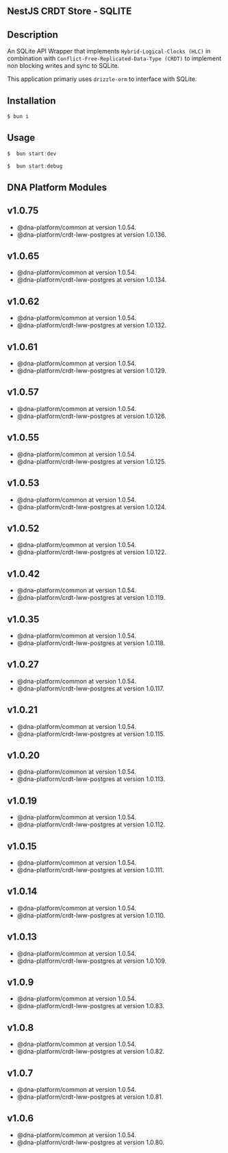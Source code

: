 ## NestJS CRDT Store - SQLITE

## Description

An SQLite API Wrapper that implements `Hybrid-Logical-Clocks (HLC)` in combination with `Conflict-Free-Replicated-Data-Type (CRDT)` to implement non blocking writes and sync to SQLite.

This application primariy uses `drizzle-orm` to interface with SQLite.

## Installation

```bash
$ bun i
```

## Usage

```javascript
$  bun start:dev
```

```javascript
$  bun start:debug
```

## DNA Platform Modules

## v1.0.75

- @dna-platform/common at version 1.0.54.
- @dna-platform/crdt-lww-postgres at version 1.0.136.

## v1.0.65

- @dna-platform/common at version 1.0.54.
- @dna-platform/crdt-lww-postgres at version 1.0.134.

## v1.0.62

- @dna-platform/common at version 1.0.54.
- @dna-platform/crdt-lww-postgres at version 1.0.132.

## v1.0.61

- @dna-platform/common at version 1.0.54.
- @dna-platform/crdt-lww-postgres at version 1.0.129.

## v1.0.57

- @dna-platform/common at version 1.0.54.
- @dna-platform/crdt-lww-postgres at version 1.0.126.

## v1.0.55

- @dna-platform/common at version 1.0.54.
- @dna-platform/crdt-lww-postgres at version 1.0.125.

## v1.0.53

- @dna-platform/common at version 1.0.54.
- @dna-platform/crdt-lww-postgres at version 1.0.124.

## v1.0.52

- @dna-platform/common at version 1.0.54.
- @dna-platform/crdt-lww-postgres at version 1.0.122.

## v1.0.42

- @dna-platform/common at version 1.0.54.
- @dna-platform/crdt-lww-postgres at version 1.0.119.

## v1.0.35

- @dna-platform/common at version 1.0.54.
- @dna-platform/crdt-lww-postgres at version 1.0.118.

## v1.0.27

- @dna-platform/common at version 1.0.54.
- @dna-platform/crdt-lww-postgres at version 1.0.117.

## v1.0.21

- @dna-platform/common at version 1.0.54.
- @dna-platform/crdt-lww-postgres at version 1.0.115.

## v1.0.20

- @dna-platform/common at version 1.0.54.
- @dna-platform/crdt-lww-postgres at version 1.0.113.

## v1.0.19

- @dna-platform/common at version 1.0.54.
- @dna-platform/crdt-lww-postgres at version 1.0.112.

## v1.0.15

- @dna-platform/common at version 1.0.54.
- @dna-platform/crdt-lww-postgres at version 1.0.111.

## v1.0.14

- @dna-platform/common at version 1.0.54.
- @dna-platform/crdt-lww-postgres at version 1.0.110.

## v1.0.13

- @dna-platform/common at version 1.0.54.
- @dna-platform/crdt-lww-postgres at version 1.0.109.

## v1.0.9

- @dna-platform/common at version 1.0.54.
- @dna-platform/crdt-lww-postgres at version 1.0.83.

## v1.0.8

- @dna-platform/common at version 1.0.54.
- @dna-platform/crdt-lww-postgres at version 1.0.82.

## v1.0.7

- @dna-platform/common at version 1.0.54.
- @dna-platform/crdt-lww-postgres at version 1.0.81.

## v1.0.6

- @dna-platform/common at version 1.0.54.
- @dna-platform/crdt-lww-postgres at version 1.0.80.
